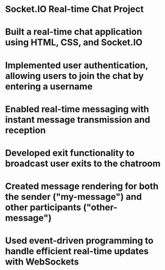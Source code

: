 #  Socket.IO Real-time Chat Project






# Built a real-time chat application using HTML, CSS, and Socket.IO
# Implemented user authentication, allowing users to join the chat by entering a username
# Enabled real-time messaging with instant message transmission and reception
# Developed exit functionality to broadcast user exits to the chatroom
# Created message rendering for both the sender ("my-message") and other participants ("other-message")
# Used event-driven programming to handle efficient real-time updates with WebSockets
